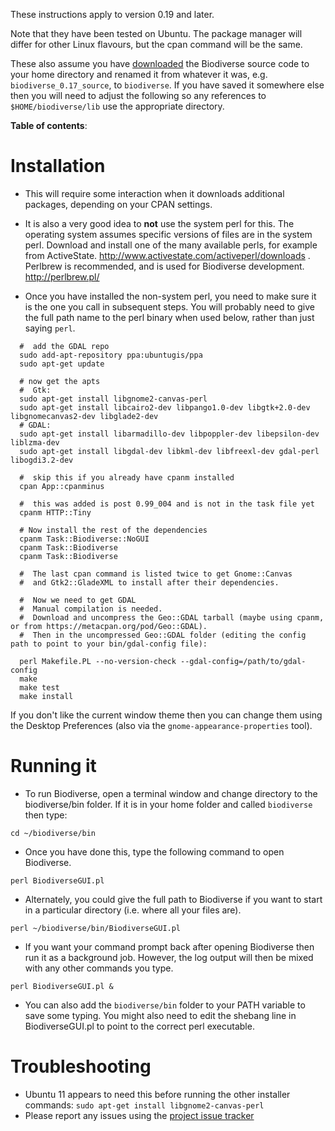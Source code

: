 These instructions apply to version 0.19 and later.

Note that they have been tested on Ubuntu.  The package manager will differ for other Linux flavours, but the cpan command will be the same.

These also assume you have [downloaded](http://code.google.com/p/biodiverse/downloads/list) the Biodiverse source code to your home directory and renamed it from whatever it was, e.g. `biodiverse_0.17_source`, to `biodiverse`.  If you have saved it somewhere else then you will need to adjust the following so any references to `$HOME/biodiverse/lib` use the appropriate directory.

**Table of contents**:


# Installation #

  * This will require some interaction when it downloads additional packages, depending on your CPAN settings.

  * It is also a very good idea to **not** use the system perl for this.  The operating system assumes specific versions of files are in the system perl.  Download and install one of the many available perls, for example from ActiveState.  http://www.activestate.com/activeperl/downloads .  Perlbrew is recommended, and is used for Biodiverse development.  http://perlbrew.pl/

  * Once you have installed the non-system perl, you need to make sure it is the one you call in subsequent steps.  You will probably need to give the full path name to the perl binary when used below, rather than just saying `perl`.


```
  #  add the GDAL repo
  sudo add-apt-repository ppa:ubuntugis/ppa 
  sudo apt-get update

  # now get the apts
  #  Gtk:
  sudo apt-get install libgnome2-canvas-perl
  sudo apt-get install libcairo2-dev libpango1.0-dev libgtk+2.0-dev libgnomecanvas2-dev libglade2-dev
  # GDAL:
  sudo apt-get install libarmadillo-dev libpoppler-dev libepsilon-dev liblzma-dev
  sudo apt-get install libgdal-dev libkml-dev libfreexl-dev gdal-perl libogdi3.2-dev

  #  skip this if you already have cpanm installed
  cpan App::cpanminus

  #  this was added is post 0.99_004 and is not in the task file yet
  cpanm HTTP::Tiny

  # Now install the rest of the dependencies
  cpanm Task::Biodiverse::NoGUI
  cpanm Task::Biodiverse
  cpanm Task::Biodiverse

  #  The last cpan command is listed twice to get Gnome::Canvas
  #  and Gtk2::GladeXML to install after their dependencies.

  #  Now we need to get GDAL
  #  Manual compilation is needed.
  #  Download and uncompress the Geo::GDAL tarball (maybe using cpanm, or from https://metacpan.org/pod/Geo::GDAL).  
  #  Then in the uncompressed Geo::GDAL folder (editing the config path to point to your bin/gdal-config file):

  perl Makefile.PL --no-version-check --gdal-config=/path/to/gdal-config
  make
  make test
  make install

```

If you don't like the current window theme then you can change them using the Desktop Preferences (also via the `gnome-appearance-properties` tool).


# Running it #

  * To run Biodiverse, open a terminal window and change directory to the biodiverse/bin folder.  If it is in your home folder and called `biodiverse` then type:
```
cd ~/biodiverse/bin
```
  * Once you have done this, type the following command to open Biodiverse.
```
perl BiodiverseGUI.pl
```
  * Alternately, you could give the full path to Biodiverse if you want to start in a particular directory (i.e. where all your files are).
```
perl ~/biodiverse/bin/BiodiverseGUI.pl
```
  * If you want your command prompt back after opening Biodiverse then run it as a background job.  However, the log output will then be mixed with any other commands you type.
```
perl BiodiverseGUI.pl &
```


  * You can also add the `biodiverse/bin` folder to your PATH variable to save some typing. You might also need to edit the shebang line in BiodiverseGUI.pl to point to the correct perl executable.

# Troubleshooting #
  * Ubuntu 11 appears to need this before running the other installer commands:  `sudo apt-get install libgnome2-canvas-perl`
  * Please report any issues using the [project issue tracker](https://github.com/shawnlaffan/biodiverse/issues/)